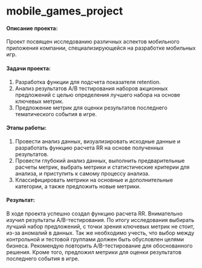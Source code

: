 # mobile_games_project

#### Описание проекта:
Проект посвящен исследованию различных аспектов мобильного приложения компании, специализирующейся на разработке мобильных игр.

#### Задачи проекта:
1. Разработка функции для подсчета показателя retention.
2. Анализ результатов A/B тестирования наборов акционных предложений с целью определения лучшего набора на основе ключевых метрик.
3. Предложение метрик для оценки результатов последнего тематического события в игре.

#### Этапы работы:
1. Провести анализ данных, визуализировать исходные данные и разработать функцию расчета RR на основе полученных результатов.
2. Провести глубокий анализ данных, выполнить предварительные расчеты метрик, выбрать метрики и статистические критерии для анализа, и приступить к самому процессу анализа.
3. Классифицировать метрики на основные и дополнительные категории, а также предложить новые метрики.

#### Результат:
В ходе проекта успешно создал функцию расчета RR. Внимательно изучил результаты A/B-тестирования. По итогу исследования выбирать лучший набор предложений, с точки зрения ключевых метрик не стоит, из-за аномалий в данных. Так же необходимо учесть, что выбор между контрольной и тестовой группами должен быть обусловлен целями бизнеса. Рекомендую повторить A/B-тестирование для обоснованного решения. Кроме того, предложил метрики для оценки результатов последнего события в игре.
